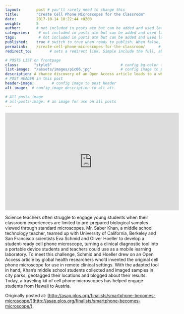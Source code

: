 ```yaml
---
layout:       post # you'll rarely need to change this
title:        "Create Cell Phone Microscopes for the Classroom"
date:         2017-10-14 18:22:44 +0200
weight:       5
author:       # not included in posts atm but can be added and used later
categories:    # not included in posts atm but can be added and used later
tags:          # not included in posts atm but can be added and used later
published:    true # switch to true when ready to publish. When false, you can check your links and share drafts using the github file for this page e.g https://github.com/sparcopen/open-to/blob/master/_posts/2017-04-10-welcome-to-jekyll.markdown
permalink:    /create-cell-phone-microscopes-for-the-classroom/      # sets the link for the post. E.g permalink: /battle-disease/
redirect_to:        # sets a redirect link. Simple include the full, absolute link you want below

# POSTS LIST on frontpage
class:       "style5"                               # config bg-color to post list card (1 to 5)
list-image:  "/assets/images/pic06.jpg"             # config image to post list card (1 to 15 are generic colors and will fit with anything used if no images can be found)
description: A chance discovery of an Open Access article leads to a whole new application of scientific work.
# POST HEADER in this post
header-image:        # config image to post header
alt-image:  # config image description to alt att.

# All posts image
# all-posts-image: # an image for use on all posts
---
```

<iframe width="560" height="315" src="https://www.youtube.com/embed/GmGcfZnsyqo" frameborder="0" allowfullscreen></iframe>

Science teachers often struggle to engage young students when their classroom experiences are limited to pre-prepared biological samples viewed through standard microscopes. Mr. Saber Khan, a middle school technology teacher, teamed up with University of California, Berkeley and San Francisco scientists Eva Schmid and Oliver Hoeller to develop a student-ready cell phone microscope, turning a clinical diagnostic tool into a portable device students and teachers could use as a mobile learning laboratory. To meet this challenge, Schmid and Hoeller drew on an Open Access article by global health researchers who’d invented the original cell phone microscope for use in remote clinical settings. With the adapted tool in hand, Khan’s middle school students collected and imaged samples in city parks, geotagged their locations and blogged about their results. Today, a traveling kit of cell phone microscopes has helped engage students from Hawaii to Austria.

Originally posted at: [http://asap.plos.org/finalists/smartphone-becomes-microscope/](http://asap.plos.org/finalists/smartphone-becomes-microscope/).
